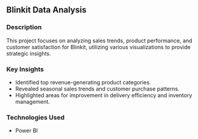 ## Blinkit Data Analysis

### Description
This project focuses on analyzing sales trends, product performance, and customer satisfaction for Blinkit, utilizing various visualizations to provide strategic insights.

### Key Insights
- Identified top revenue-generating product categories.
- Revealed seasonal sales trends and customer purchase patterns.
- Highlighted areas for improvement in delivery efficiency and inventory management.

### Technologies Used
- Power BI
